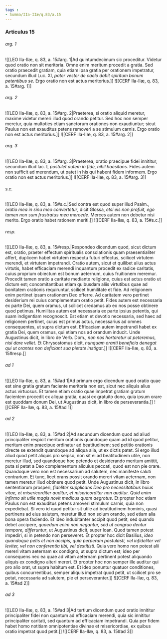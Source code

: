 ```yaml
---
tags : 
- Summa/IIa-IIæ/q.83/a.15
---
```


### Articulus 15

###### arg. 1
![[LEO IIa-IIæ, q. 83, a. 15#arg. 1|Ad quintumdecimum sic proceditur. Videtur quod oratio non sit meritoria. Omne enim meritum procedit a gratia. Sed oratio praecedit gratiam, quia etiam ipsa gratia per orationem impetratur, secundum illud Luc. XI, *pater vester de caelo dabit spiritum bonum petentibus se*. Ergo oratio non est actus meritorius.]]
![[CERF IIa-IIæ, q. 83, a. 15#arg. 1]]

###### arg. 2
![[LEO IIa-IIæ, q. 83, a. 15#arg. 2|Praeterea, si oratio aliquid meretur, maxime videtur mereri illud quod orando petitur. Sed hoc non semper meretur, quia multoties etiam sanctorum orationes non exaudiuntur; sicut Paulus non est exauditus petens removeri a se stimulum carnis. Ergo oratio non est actus meritorius.]]
![[CERF IIa-IIæ, q. 83, a. 15#arg. 2]]

###### arg. 3
![[LEO IIa-IIæ, q. 83, a. 15#arg. 3|Praeterea, oratio praecipue fidei innititur, secundum illud Iac. I, *postulet autem in fide, nihil haesitans*. Fides autem non sufficit ad merendum, ut patet in his qui habent fidem informem. Ergo oratio non est actus meritorius.]]
![[CERF IIa-IIæ, q. 83, a. 15#arg. 3]]

###### s.c.
![[LEO IIa-IIæ, q. 83, a. 15#s.c.|Sed contra est quod super illud Psalm., *oratio mea in sinu meo convertetur*, dicit Glossa, *etsi eis non profuit, ego tamen non sum frustratus mea mercede*. Merces autem non debetur nisi merito. Ergo oratio habet rationem meriti.]]
![[CERF IIa-IIæ, q. 83, a. 15#s.c.]]

###### resp.
![[LEO IIa-IIæ, q. 83, a. 15#resp.|Respondeo dicendum quod, sicut dictum est, oratio, praeter effectum spiritualis consolationis quam praesentialiter affert, duplicem habet virtutem respectu futuri effectus, scilicet virtutem merendi, et virtutem impetrandi. Oratio autem, sicut et quilibet alius actus virtutis, habet efficaciam merendi inquantum procedit ex radice caritatis, cuius proprium obiectum est bonum aeternum, cuius fruitionem meremur. Procedit tamen oratio a caritate mediante religione, cuius est actus oratio ut dictum est; concomitantibus etiam quibusdam aliis virtutibus quae ad bonitatem orationis requiruntur, scilicet humilitate et fide. Ad religionem enim pertinet ipsam orationem Deo offerre. Ad caritatem vero pertinet desiderium rei cuius complementum oratio petit. Fides autem est necessaria ex parte Dei, quem oramus, ut scilicet credamus ab eo nos posse obtinere quod petimus. Humilitas autem est necessaria ex parte ipsius petentis, qui suam indigentiam recognoscit. Est etiam et devotio necessaria, sed haec ad religionem pertinet, cuius est primus actus, necessarius ad omnes consequentes, ut supra dictum est. Efficaciam autem impetrandi habet ex gratia Dei, quem oramus, qui etiam nos ad orandum inducit. Unde Augustinus dicit, in libro de Verb. Dom., *non nos hortaretur ut peteremus, nisi dare vellet*. Et Chrysostomus dicit, *nunquam oranti beneficia denegat qui ut orantes non deficiant sua pietate instigat*.]]
![[CERF IIa-IIæ, q. 83, a. 15#resp.]]

###### ad 1
![[LEO IIa-IIæ, q. 83, a. 15#ad 1|Ad primum ergo dicendum quod oratio quae est sine gratia gratum faciente meritoria non est, sicut nec aliquis alius actus virtuosus. Et tamen etiam oratio quae impetrat gratiam gratum facientem procedit ex aliqua gratia, quasi ex gratuito dono, quia ipsum orare est quoddam donum Dei, ut Augustinus dicit, in libro de perseverantia.]]
![[CERF IIa-IIæ, q. 83, a. 15#ad 1]]

###### ad 2
![[LEO IIa-IIæ, q. 83, a. 15#ad 2|Ad secundum dicendum quod ad aliud principaliter respicit meritum orationis quandoque quam ad id quod petitur, meritum enim praecipue ordinatur ad beatitudinem; sed petitio orationis directe se extendit quandoque ad aliqua alia, ut ex dictis patet. Si ergo illud aliud quod petit aliquis pro seipso, non sit ei ad beatitudinem utile, non meretur illud, sed quandoque hoc petendo et desiderando meritum amittit, puta si petat a Deo complementum alicuius peccati, quod est non pie orare. Quandoque vero non est necessarium ad salutem, nec manifeste saluti contrarium. Et tunc, licet orans possit orando mereri vitam aeternam, non tamen meretur illud obtinere quod petit. Unde Augustinus dicit, in libro sententiarum prosperi, *fideliter supplicans Deo pro necessitatibus huius vitae, et misericorditer auditur, et misericorditer non auditur. Quid enim infirmo sit utile magis novit medicus quam aegrotus*. Et propter hoc etiam Paulus non est exauditus petens amoveri stimulum carnis, quia non expediebat. Si vero id quod petitur sit utile ad beatitudinem hominis, quasi pertinens ad eius salutem, meretur illud non solum orando, sed etiam alia bona opera faciendo. Et ideo indubitanter accipit quod petit, sed quando debet accipere, *quaedam enim non negantur, sed ut congruo dentur tempore, differuntur*, ut Augustinus dicit, super Ioan. Quod tamen potest impediri, si in petendo non perseveret. Et propter hoc dicit Basilius, *ideo quandoque petis et non accipis, quia perperam postulasti, vel infideliter vel leviter, vel non conferentia tibi, vel destitisti*. Quia vero homo non potest alii mereri vitam aeternam ex condigno, ut supra dictum est; ideo per consequens nec ea quae ad vitam aeternam pertinent potest aliquando aliquis ex condigno alteri mereri. Et propter hoc non semper ille auditur qui pro alio orat, ut supra habitum est. Et ideo ponuntur quatuor conditiones, quibus concurrentibus, semper aliquis impetrat quod petit, ut scilicet pro se petat, necessaria ad salutem, pie et perseveranter.]]
![[CERF IIa-IIæ, q. 83, a. 15#ad 2]]

###### ad 3
![[LEO IIa-IIæ, q. 83, a. 15#ad 3|Ad tertium dicendum quod oratio innititur principaliter fidei non quantum ad efficaciam merendi, quia sic innititur principaliter caritati, sed quantum ad efficaciam impetrandi. Quia per fidem habet homo notitiam omnipotentiae divinae et misericordiae, ex quibus oratio impetrat quod petit.]]
![[CERF IIa-IIæ, q. 83, a. 15#ad 3]]

